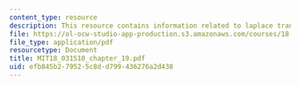 ```yaml
---
content_type: resource
description: This resource contains information related to laplace transform technique.
file: https://ol-ocw-studio-app-production.s3.amazonaws.com/courses/18-03-differential-equations-spring-2010/efb845b279525c8dd799436276a2d438_MIT18_031S10_chapter_19.pdf
file_type: application/pdf
resourcetype: Document
title: MIT18_031S10_chapter_19.pdf
uid: efb845b2-7952-5c8d-d799-436276a2d438
---
```

